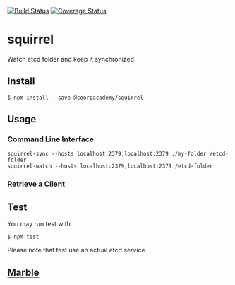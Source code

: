 [![Build Status](https://travis-ci.org/CoorpAcademy/squirrel.svg?branch=master)](https://travis-ci.com/CoorpAcademy/squirrel)
[![Coverage Status](https://coveralls.io/repos/github/CoorpAcademy/squirrel/badge.svg?branch=master)](https://coveralls.io/github/CoorpAcademy/squirrel?branch=master)

# squirrel
Watch etcd folder and keep it synchronized.

## Install
```shell
$ npm install --save @coorpacademy/squirrel
```


## Usage
### Command Line Interface

```
squirrel-sync --hosts localhost:2379,localhost:2379 ./my-folder /etcd-folder
squirrel-watch --hosts localhost:2379,localhost:2379 /etcd-folder
```

### Retrieve a Client



## Test
You may run test with
```
$ npm test
```

Please note that test use an actual etcd service




## [Marble](./MARBLE.md)

